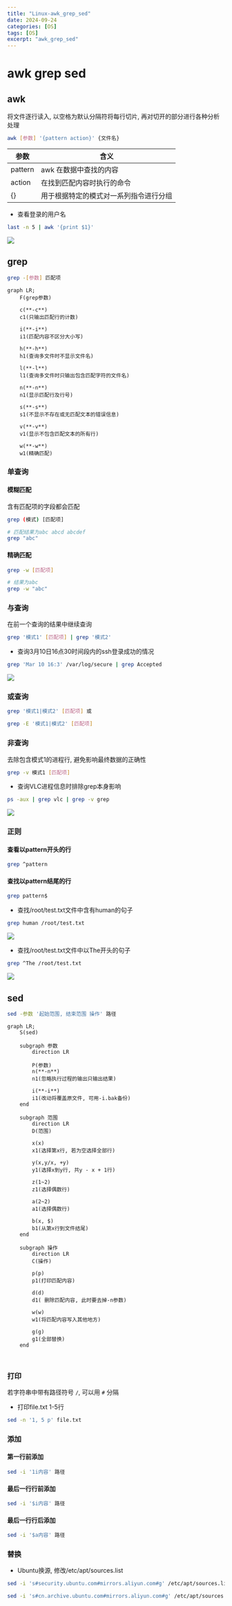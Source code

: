 ```yaml
---
title: "Linux-awk_grep_sed"
date: 2024-09-24
categories: [OS]
tags: [OS]
excerpt: "awk_grep_sed"
---
```


# awk grep sed

## awk

将文件逐行读入, 以空格为默认分隔符将每行切片, 再对切开的部分进行各种分析处理

```sh
awk [参数] '{pattern action}' {文件名}
```

| 参数    | 含义                                 |
| ------- | ----------------------------------- |
| pattern | awk 在数据中查找的内容               |
| action  | 在找到匹配内容时执行的命令            |
| {}      | 用于根据特定的模式对一系列指令进行分组 |

- 查看登录的用户名

```sh
last -n 5 | awk '{print $1}'
```

![](https://raw.githubusercontent.com/dmjcb/SelfImgur/main/20220109114810.png)

## grep

```sh
grep -[参数] 匹配项
```

```mermaid
graph LR;
    F(grep参数)

    c(**-c**)
    c1(只输出匹配行的计数)

    i(**-i**)
    i1(匹配内容不区分大小写)

    h(**-h**)
    h1(查询多文件时不显示文件名)

    l(**-l**)
    l1(查询多文件时只输出包含匹配字符的文件名)

    n(**-n**)
    n1(显示匹配行及行号)

    s(**-s**)
    s1(不显示不存在或无匹配文本的错误信息)

    v(**-v**)
    v1(显示不包含匹配文本的所有行)

    w(**-w**)
    w1(精确匹配)
```

### 单查询

#### 模糊匹配

含有匹配项的字段都会匹配

```sh
grep (模式) [匹配项]
```

```sh
# 匹配结果为abc abcd abcdef
grep "abc"
```

#### 精确匹配

```sh
grep -w [匹配项]
```

```sh
# 结果为abc
grep -w "abc"
```

### 与查询

在前一个查询的结果中继续查询

```sh
grep '模式1' [匹配项] | grep '模式2'
```

- 查询3月10日16点30时间段内的ssh登录成功的情况

```sh
grep 'Mar 10 16:3' /var/log/secure | grep Accepted
```

![](https://raw.githubusercontent.com/dmjcb/SelfImgur/main/20210310175209.png)

### 或查询

```sh
grep '模式1|模式2' [匹配项] 或 

grep -E '模式1|模式2' [匹配项]
```

### 非查询

去除包含模式1的进程行, 避免影响最终数据的正确性

```sh
grep -v 模式1 [匹配项]
```

- 查询VLC进程信息时排除grep本身影响
  
```sh
ps -aux | grep vlc | grep -v grep
```

![](https://raw.githubusercontent.com/dmjcb/SelfImgur/main/20220221184345.png)

### 正则

#### 查看以pattern开头的行

```sh
grep ^pattern
```

#### 查找以pattern结尾的行

```sh
grep pattern$
```

- 查找/root/test.txt文件中含有human的句子

```sh
grep human /root/test.txt
```

![](https://raw.githubusercontent.com/dmjcb/SelfImgur/main/20210310151418.png)

- 查找/root/test.txt文件中以The开头的句子

```sh
grep ^The /root/test.txt
```

![](https://raw.githubusercontent.com/dmjcb/SelfImgur/main/20210310151535.png)

## sed

```sh
sed -参数 '起始范围, 结束范围 操作' 路径
```

```mermaid
graph LR;
    S(sed)

    subgraph 参数
        direction LR
        
        P(参数)
        n(**-n**)
        n1(忽略执行过程的输出只输出结果)

        i(**-i**)
        i1(改动将覆盖原文件, 可用-i.bak备份)
    end

    subgraph 范围
        direction LR
        D(范围)

        x(x)
        x1(选择第x行, 若为空选择全部行)

        y(x,y/x, +y)
        y1(选择x到y行, 共y - x + 1行)

        z(1~2)
        z1(选择偶数行)

        a(2~2)
        a1(选择偶数行)

        b(x, $)
        b1(从第x行到文件结尾)
    end

    subgraph 操作
        direction LR
        C(操作)

        p(p)
        p1(打印匹配内容)

        d(d)
        d1( 删除匹配内容, 此时要去掉-n参数)

        w(w)
        w1(将匹配内容写入其他地方)

        g(g)
        g1(全部替换)
    end



```

### 打印

若字符串中带有路径符号 `/`, 可以用 `#` 分隔

- 打印file.txt 1-5行
  
```sh
sed -n '1, 5 p' file.txt
```

### 添加

#### 第一行前添加

```sh
sed -i '1i内容' 路径
```

#### 最后一行行前添加

```sh
sed -i '$i内容' 路径
```

#### 最后一行行后添加

```sh
sed -i '$a内容' 路径
```

### 替换

- Ubuntu换源, 修改/etc/apt/sources.list

```sh
sed -i 's#security.ubuntu.com#mirrors.aliyun.com#g' /etc/apt/sources.list

sed -i 's#cn.archive.ubuntu.com#mirrors.aliyun.com#g' /etc/apt/sources.list
```
